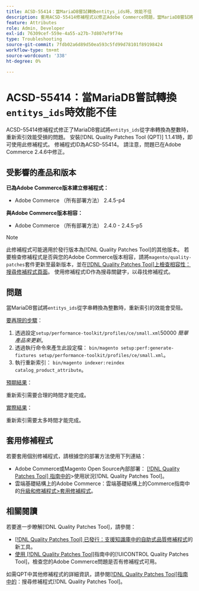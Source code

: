 ```yaml
---
title: ACSD-55414：當MariaDB嘗試轉換entitys_ids時，效能不佳
description: 套用ACSD-55414修補程式以修正Adobe Commerce問題，當MariaDB嘗試將&grave;entitys_ids&grave;從字串轉換為整數時，這會阻礙重新索引的效能。
feature: Attributes
role: Admin, Developer
exl-id: 76309cef-559e-4a55-a27b-7d807ef9f74e
type: Troubleshooting
source-git-commit: 7fdb02a6d89d50ea593c5fd99d78101f89198424
workflow-type: tm+mt
source-wordcount: '338'
ht-degree: 0%

---
```


# ACSD-55414：當MariaDB嘗試轉換`entitys_ids`時效能不佳

ACSD-55414修補程式修正了MariaDB嘗試將`entitys_ids`從字串轉換為整數時，重新索引效能受損的問題。 安裝[!DNL Quality Patches Tool (QPT)] 1.1.41時，即可使用此修補程式。 修補程式ID為ACSD-55414。 請注意，問題已在Adobe Commerce 2.4.6中修正。

## 受影響的產品和版本

**已為Adobe Commerce版本建立修補程式：**

* Adobe Commerce （所有部署方法） 2.4.5-p4

**與Adobe Commerce版本相容：**

* Adobe Commerce （所有部署方法） 2.4.0 - 2.4.5-p5

>[!NOTE]
>
>此修補程式可能適用於發行版本為[!DNL Quality Patches Tool]的其他版本。 若要檢查修補程式是否與您的Adobe Commerce版本相容，請將`magento/quality-patches`套件更新至最新版本，並在[[!DNL Quality Patches Tool]上檢查相容性：搜尋修補程式頁面](https://experienceleague.adobe.com/tools/commerce-quality-patches/index.html)。 使用修補程式ID作為搜尋關鍵字，以尋找修補程式。

## 問題

當MariaDB嘗試將`entitys_ids`從字串轉換為整數時，重新索引的效能會受阻。

<u>要再現的步驟</u>：

1. 透過設定`setup/performance-toolkit/profiles/ce/small.xml`50000 *簡單產品來更新*。
1. 透過執行命令來產生此設定檔： `bin/magento setup:perf:generate-fixtures setup/performance-toolkit/profiles/ce/small.xml`。
1. 執行重新索引： `bin/magento indexer:reindex catalog_product_attribute`。

<u>預期結果</u>：

重新索引需要合理的時間才能完成。

<u>實際結果</u>：

重新索引需要太多時間才能完成。

## 套用修補程式

若要套用個別修補程式，請根據您的部署方法使用下列連結：

* Adobe Commerce或Magento Open Source內部部署： [[!DNL Quality Patches Tool] 指南中的](/help/tools/quality-patches-tool/usage.md)>使用狀況[!DNL Quality Patches Tool]。
* 雲端基礎結構上的Adobe Commerce：雲端基礎結構上的Commerce指南中的[升級和修補程式>套用修補程式](https://experienceleague.adobe.com/docs/commerce-cloud-service/user-guide/develop/upgrade/apply-patches.html)。

## 相關閱讀

若要進一步瞭解[!DNL Quality Patches Tool]，請參閱：

* [[!DNL Quality Patches Tool] 已發行：支援知識庫中的自助式品質修補程式](https://experienceleague.adobe.com/en/docs/commerce-operations/tools/quality-patches-tool/quality-patches-tool-to-self-serve-quality-patches)的新工具。
* [使用 [!DNL Quality Patches Tool]](/help/tools/quality-patches-tool/patches-available-in-qpt/check-patch-for-magento-issue-with-magento-quality-patches.md)指南中的[!UICONTROL Quality Patches Tool]，檢查您的Adobe Commerce問題是否有修補程式可用。


如需QPT中其他修補程式的詳細資訊，請參閱[[!DNL Quality Patches Tool]指南中的](https://experienceleague.adobe.com/tools/commerce-quality-patches/index.html)：搜尋修補程式[!DNL Quality Patches Tool]。

